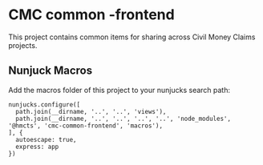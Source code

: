 # CMC common -frontend

This project contains common items for sharing across Civil Money Claims projects. 

## Nunjuck Macros

Add the macros folder of this project to your nunjucks search path:

```
nunjucks.configure([
  path.join(__dirname, '..', '..', 'views'),
  path.join(__dirname, '..', '..', '..', '..', 'node_modules', '@hmcts', 'cmc-common-frontend', 'macros'),
], {
  autoescape: true,
  express: app
})
```
